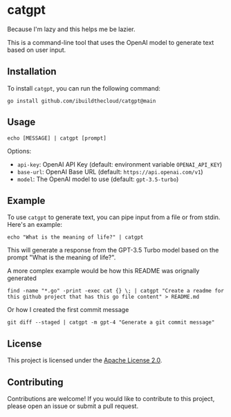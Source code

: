 # catgpt

Because I'm lazy and this helps me be lazier.

This is a command-line tool that uses the OpenAI model to generate text based on user input.

## Installation

To install `catgpt`, you can run the following command:

```
go install github.com/ibuildthecloud/catgpt@main
```

## Usage

```
echo [MESSAGE] | catgpt [prompt]
```

Options:
- `api-key`: OpenAI API Key (default: environment variable `OPENAI_API_KEY`)
- `base-url`: OpenAI Base URL (default: `https://api.openai.com/v1`)
- `model`: The OpenAI model to use (default: `gpt-3.5-turbo`)

## Example

To use `catgpt` to generate text, you can pipe input from a file or from stdin. Here's an example:

```
echo "What is the meaning of life?" | catgpt
```

This will generate a response from the GPT-3.5 Turbo model based on the prompt "What is the meaning of life?".

A more complex example would be how this README was orignally generated

```
find -name "*.go" -print -exec cat {} \; | catgpt "Create a readme for this github project that has this go file content" > README.md
```

Or how I created the first commit message

```
git diff --staged | catgpt -m gpt-4 "Generate a git commit message"
```


## License

This project is licensed under the [Apache License 2.0](LICENSE).

## Contributing

Contributions are welcome! If you would like to contribute to this project, please open an issue or submit a pull request.
